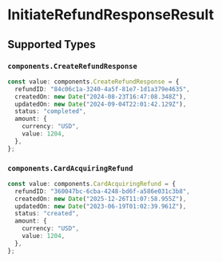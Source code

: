 # InitiateRefundResponseResult


## Supported Types

### `components.CreateRefundResponse`

```typescript
const value: components.CreateRefundResponse = {
  refundID: "84c06c1a-3240-4a5f-81e7-1d1a379e4635",
  createdOn: new Date("2024-08-23T16:47:08.348Z"),
  updatedOn: new Date("2024-09-04T22:01:42.129Z"),
  status: "completed",
  amount: {
    currency: "USD",
    value: 1204,
  },
};
```

### `components.CardAcquiringRefund`

```typescript
const value: components.CardAcquiringRefund = {
  refundID: "360047bc-6cba-4248-bd6f-a586e031c3b8",
  createdOn: new Date("2025-12-26T11:07:58.955Z"),
  updatedOn: new Date("2023-06-19T01:02:39.961Z"),
  status: "created",
  amount: {
    currency: "USD",
    value: 1204,
  },
};
```

